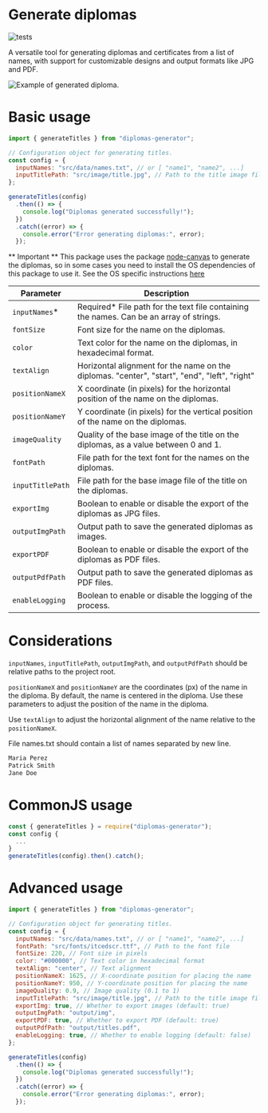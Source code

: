 # Generate diplomas

![tests](https://github.com/flpmcruz/diplomas-generator/actions/workflows/ci.yml/badge.svg)

A versatile tool for generating diplomas and certificates from a list of names, with support for customizable designs and output formats like JPG and PDF.

![Example of generated diploma.](https://flpmcruz.github.io/diplomas-generator/example.jpg)

# Basic usage

```js
import { generateTitles } from "diplomas-generator";

// Configuration object for generating titles.
const config = {
  inputNames: "src/data/names.txt", // or [ "name1", "name2", ...]
  inputTitlePath: "src/image/title.jpg", // Path to the title image file
};

generateTitles(config)
  .then(() => {
    console.log("Diplomas generated successfully!");
  })
  .catch((error) => {
    console.error("Error generating diplomas:", error);
  });
```

** Important **
This package uses the package [node-canvas](https://www.npmjs.com/package/canvas) to generate the diplomas, so in some cases you need to install the OS dependencies of this package to use it. See the OS specific instructions [here](https://www.npmjs.com/package/canvas)

| Parameter        | Description                                                                                  |
| ---------------- | -------------------------------------------------------------------------------------------- |
| `inputNames`\*   | Required\* File path for the text file containing the names. Can be an array of strings.     |
| `fontSize`       | Font size for the name on the diplomas.                                                      |
| `color`          | Text color for the name on the diplomas, in hexadecimal format.                              |
| `textAlign`      | Horizontal alignment for the name on the diplomas. "center", "start", "end", "left", "right" |
| `positionNameX`  | X coordinate (in pixels) for the horizontal position of the name on the diplomas.            |
| `positionNameY`  | Y coordinate (in pixels) for the vertical position of the name on the diplomas.              |
| `imageQuality`   | Quality of the base image of the title on the diplomas, as a value between 0 and 1.          |
| `fontPath`       | File path for the text font for the names on the diplomas.                                   |
| `inputTitlePath` | File path for the base image file of the title on the diplomas.                              |
| `exportImg`      | Boolean to enable or disable the export of the diplomas as JPG files.                        |
| `outputImgPath`  | Output path to save the generated diplomas as images.                                        |
| `exportPDF`      | Boolean to enable or disable the export of the diplomas as PDF files.                        |
| `outputPdfPath`  | Output path to save the generated diplomas as PDF files.                                     |
| `enableLogging`  | Boolean to enable or disable the logging of the process.                                     |

# Considerations

`inputNames`, `inputTitlePath`, `outputImgPath`, and `outputPdfPath` should be relative paths to the project root.

`positionNameX` and `positionNameY` are the coordinates (px) of the name in the diploma. By default, the name is centered in the diploma. Use these parameters to adjust the position of the name in the diploma.

Use `textAlign` to adjust the horizontal alignment of the name relative to the `positionNameX`.

File names.txt should contain a list of names separated by new line.

```txt
Maria Perez
Patrick Smith
Jane Doe
```

# CommonJS usage

```js
const { generateTitles } = require("diplomas-generator");
const config {
  ...
}
generateTitles(config).then().catch();
```

# Advanced usage

```js
import { generateTitles } from "diplomas-generator";

// Configuration object for generating titles.
const config = {
  inputNames: "src/data/names.txt", // or [ "name1", "name2", ...]
  fontPath: "src/fonts/itcedscr.ttf", // Path to the font file
  fontSize: 220, // Font size in pixels
  color: "#000000", // Text color in hexadecimal format
  textAlign: "center", // Text alignment
  positionNameX: 1625, // X-coordinate position for placing the name
  positionNameY: 950, // Y-coordinate position for placing the name
  imageQuality: 0.9, // Image quality (0.1 to 1)
  inputTitlePath: "src/image/title.jpg", // Path to the title image file
  exportImg: true, // Whether to export images (default: true)
  outputImgPath: "output/img",
  exportPDF: true, // Whether to export PDF (default: true)
  outputPdfPath: "output/titles.pdf",
  enableLogging: true, // Whether to enable logging (default: false)
};

generateTitles(config)
  .then(() => {
    console.log("Diplomas generated successfully!");
  })
  .catch((error) => {
    console.error("Error generating diplomas:", error);
  });
```
